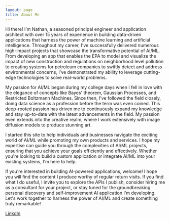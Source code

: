 ```yaml
---
layout: page
title: About Me
---
```


Hi there! I'm Nathan, a seasoned principal engineer and application architect with over 15 years of experience in building data-driven applications that harness the power of machine learning and artificial intelligence. Throughout my career, I've successfully delivered numerous high-impact projects that showcase the transformative potential of AI/ML. From developing an app that enables the EPA to model and visualize the impact of new construction and regulations on neighborhood level pollution to creating systems for petroleum companies to swiftly detect and address environmental concerns, I've demonstrated my ability to leverage cutting-edge technologies to solve real-world problems.

My passion for AI/ML began during my college days when I fell in love with the elegance of concepts like Bayes' theorem, Gaussian Processes, and Restricted Boltzmann Machines. Since then, I've followed the field closely, doing data science as a profession before the term was even coined. This deep-rooted passion has driven me to continuously expand my knowledge and stay up-to-date with the latest advancements in the field. My passion even extends into the creative realm, where I work extensively with image diffusion models to produce stunning art.

I started this site to help individuals and businesses navigate the exciting world of AI/ML while promoting my own products and services.  I hope my expertise can guide you through the complexities of AI/ML projects, ensuring that you achieve your goals efficiently and effectively. Whether you're looking to build a custom application or integrate AI/ML into your existing systems, I'm here to help.

If you're interested in building AI-powered applications, welcome! I hope you will find the content I produce worthy of regular return visits. If you find what I do useful, I invite you to explore the APIs I publish, consider hiring me as a consultant for your project, or stay tuned for the groundbreaking personal discovery and self-improvement AI application I'm developing. Let's work together to harness the power of AI/ML and create something truly remarkable!

[LinkdIn](https://www.linkedin.com/in/nathan-rice-aa89391ba/)
